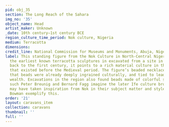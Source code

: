 ```yaml
---
pid: obj_35
section: The Long Reach of the Sahara
img_no: '35'
object_name: Head
artist_maker: Unknown
_date: 10th century–1st century BCE
region_culture_time_period: Nok culture, Nigeria
medium: Terracotta
dimensions: 
credit_line: National Commission for Museums and Monuments, Abuja, Nigeria
label: This standing figure from the Nok Culture in North-Central Nigeria is one of
  the earliest known terracotta sculptures in excavated from a site in Africa. Dating
  back to the first century, it points to a rich material culture in the Central Sudan
  that existed before the Medieval period. The figure’s beaded necklace and belt suggests
  that beads were already deeply ingrained culturally, and tied to leadership and
  wealth. Excavations in the region also found beads made of colorful stones. Archeologist
  such Peter Breunig and Bernard Fagg imagine the later Ife culture bronze figures
  may have taken inspiration from Nok in their subject matter and style. The Jebba
  Bowman exemplify this.
order: '21'
layout: caravans_item
collection: caravans
thumbnail: ''
full: ''
---
```


